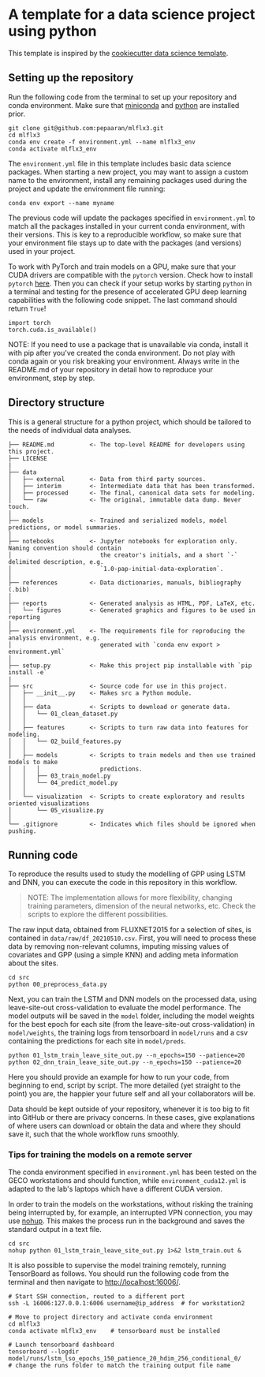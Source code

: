 # A template for a data science project using python

This template is inspired by the 
[cookiecutter data science template](https://drivendata.github.io/cookiecutter-data-science/).

## Setting up the repository

Run the following code from the terminal to set up your repository and conda environment. 
Make sure that [miniconda](https://docs.conda.io/projects/miniconda/en/latest/miniconda-install.html) 
and [python](https://wiki.python.org/moin/BeginnersGuide/Download) are installed prior. 
```
git clone git@github.com:pepaaran/mlflx3.git
cd mlflx3
conda env create -f environment.yml --name mlflx3_env
conda activate mlflx3_env
```
The `environment.yml` file in this template includes basic data science packages. When starting a new project,
you may want to assign a custom name to the environment, install any remaining packages used during
the project and update the environment file running:

```
conda env export --name myname
```

The previous code will update the packages specified in `environment.yml` to match all the
packages installed in your current conda environment, with their versions. This is key to a reproducible
workflow, so make sure that your environment file stays up to date with the packages (and versions)
used in your project.

To work with PyTorch and train models on a GPU, make sure that your CUDA drivers are compatible with 
the `pytorch` version. Check how to install `pytorch` [here](https://pytorch.org/). Then you can check
if your setup works by starting `python` in a terminal and testing for the presence of accelerated GPU
deep learning capabilities with the following code snippet. The last command should return `True`!

```
import torch
torch.cuda.is_available()
```

NOTE: If you need to use a package that is unavailable via conda, install it with pip after you've created the 
conda environment. Do not play with conda again or you risk breaking your environment. Always write in the 
README.md of your repository in detail how to reproduce your environment, step by step.

## Directory structure

This is a general structure for a python project, which should be tailored to the needs of 
individual data analyses.

```
├── README.md          <- The top-level README for developers using this project.
├── LICENSE
|
├── data
│   ├── external       <- Data from third party sources.
│   ├── interim        <- Intermediate data that has been transformed.
│   ├── processed      <- The final, canonical data sets for modeling.
│   └── raw            <- The original, immutable data dump. Never touch.
│
├── models             <- Trained and serialized models, model predictions, or model summaries.
│
├── notebooks          <- Jupyter notebooks for exploration only. Naming convention should contain
│                         the creator's initials, and a short `-` delimited description, e.g.
│                         `1.0-pap-initial-data-exploration`.
│
├── references         <- Data dictionaries, manuals, bibliography (.bib)
│
├── reports            <- Generated analysis as HTML, PDF, LaTeX, etc.
│   └── figures        <- Generated graphics and figures to be used in reporting
│
├── environment.yml    <- The requirements file for reproducing the analysis environment, e.g.
│                         generated with `conda env export > environment.yml`
│
├── setup.py           <- Make this project pip installable with `pip install -e`
|
├── src                <- Source code for use in this project.
│   ├── __init__.py    <- Makes src a Python module.
│   │
│   ├── data           <- Scripts to download or generate data.
│   │   └── 01_clean_dataset.py
│   │
│   ├── features       <- Scripts to turn raw data into features for modeling.
│   │   └── 02_build_features.py
│   │
│   ├── models         <- Scripts to train models and then use trained models to make
│   │   │                 predictions.
│   │   ├── 03_train_model.py
│   │   └── 04_predict_model.py
│   │
│   └── visualization  <- Scripts to create exploratory and results oriented visualizations
│       └── 05_visualize.py
│
└── .gitignore         <- Indicates which files should be ignored when pushing.
```

## Running code

To reproduce the results used to study the modelling of GPP using LSTM and DNN,
you can execute the code in this repository in this workflow. 

> NOTE: The implementation allows for more flexibility, changing training parameters, dimension of the neural networks, etc. Check the scripts to explore the different possibilities.


The raw input data, obtained from FLUXNET2015 for a selection of sites, is 
contained in `data/raw/df_20210510.csv`. First, you will need to process these
data by removing non-relevant columns, imputing missing values of covariates and
GPP (using a simple KNN) and adding meta information about the sites.

```
cd src
python 00_preprocess_data.py
```

Next, you can train the LSTM and DNN models on the processed data, using leave-site-out
cross-validation to evaluate the model performance. The model
outputs will be saved in the `model` folder, including the model weights for 
the best epoch for each site (from the leave-site-out cross-validation) in 
`model/weights`, the training logs from tensorboard in `model/runs` and a csv
containing the predictions for each site in `model/preds`.

```
python 01_lstm_train_leave_site_out.py --n_epochs=150 --patience=20
python 02_dnn_train_leave_site_out.py --n_epochs=150 --patience=20
```


Here you should provide an example for how to run your code, from beginning to end, script
by script. The more detailed (yet straight to the point) you are, the happier your future self
and all your collaborators will be.

Data should be kept outside of your repository, whenever it is too big to fit into GitHub
or there are privacy concerns. In these cases, give explanations of where users can download
or obtain the data and where they should save it, such that the whole workflow runs smoothly.

### Tips for training the models on a remote server

The conda environment specified in `environment.yml` has been tested on the 
GECO workstations and should function, while `environment_cuda12.yml` is adapted
to the lab's laptops which have a different CUDA version.

In order to train the models on the workstations, without risking the training
being interrupted by, for example, an interrupted VPN connection, you may use
[nohup](). This makes the process run in the background and saves the standard
output in a text file.

```
cd src
nohup python 01_lstm_train_leave_site_out.py 1>&2 lstm_train.out &
```

It is also possible to supervise the model training remotely, running
TensorBoard as follows. You should run the following code from the terminal and
then navigate to [http://localhost:16006/](http://localhost:16006/).

```
# Start SSH connection, routed to a different port
ssh -L 16006:127.0.0.1:6006 username@ip_address  # for workstation2

# Move to project directory and activate conda environment
cd mlflx3
conda activate mlflx3_env    # tensorboard must be installed

# Launch tensorboard dashboard
tensorboard --logdir model/runs/lstm_lso_epochs_150_patience_20_hdim_256_conditional_0/
# change the runs folder to match the training output file name
```


